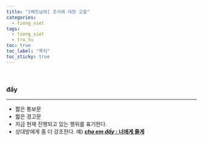 ```yaml
---
title: "[베트남어] 조사에 대한 고찰"
categories:
  - tieng_viet
tags:
  - tieng_viet
  - tro_tu
toc: true
toc_label: "목차"
toc_sticky: true
---
```


<br>

### đấy
---
- 짧은 통보문
- 짧은 경고문
- 지금 현재 진행되고 있는 행위를 표기한다.
- 상대방에게 좀 더 강조한다.
예) __<u>*cho em đấy* : 너에게 줄게</u>__  
<br>



